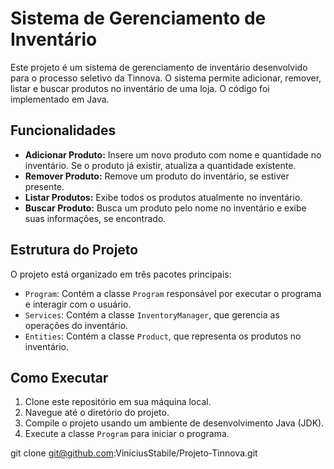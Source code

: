 # Sistema de Gerenciamento de Inventário

Este projeto é um sistema de gerenciamento de inventário desenvolvido para o processo seletivo da Tinnova. O sistema permite adicionar, remover, listar e buscar produtos no inventário de uma loja. O código foi implementado em Java.

## Funcionalidades

- **Adicionar Produto:** Insere um novo produto com nome e quantidade no inventário. Se o produto já existir, atualiza a quantidade existente.
- **Remover Produto:** Remove um produto do inventário, se estiver presente.
- **Listar Produtos:** Exibe todos os produtos atualmente no inventário.
- **Buscar Produto:** Busca um produto pelo nome no inventário e exibe suas informações, se encontrado.

## Estrutura do Projeto

O projeto está organizado em três pacotes principais:

- `Program`: Contém a classe `Program` responsável por executar o programa e interagir com o usuário.
- `Services`: Contém a classe `InventoryManager`, que gerencia as operações do inventário.
- `Entities`: Contém a classe `Product`, que representa os produtos no inventário.

## Como Executar

1. Clone este repositório em sua máquina local.
2. Navegue até o diretório do projeto.
3. Compile o projeto usando um ambiente de desenvolvimento Java (JDK).
4. Execute a classe `Program` para iniciar o programa.

git clone git@github.com:ViniciusStabile/Projeto-Tinnova.git

